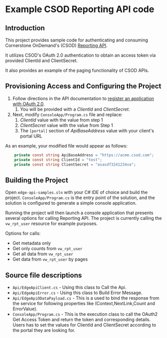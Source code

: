# Example CSOD Reporting API code

## Introduction

This project provides sample code for authenticating and consuming Cornerstone OnDemand's (CSOD) [Reporting API](https://lax-prd-ex.csod.com/apiconnectorweb/apiexplorer#/apidoc/7f1beda8-ec8a-41ad-a615-417d27d8e568).

It utilizes CSOD's OAuth 2.0 authentication to obtain an access token via provided ClientId and ClientSecret.

It also provides an example of the paging functionality of CSOD APIs.

## Provisioning Access and Configuring the Project

1. Follow directions in the API documentation to [register an application with OAuth 2.0](https://apiexplorer.csod.com/apiconnectorweb/apiexplorer#/info).
    1. You will be provided with a *ClientId* and *ClientSecret*.
1. Next, modify `ConsoleApp/Program.cs` file and replace:
    1. *ClientId* value with the value from step 1
    1. *ClientSecret* value with the value from Step 1
    1. The `[portal]` section of *ApiBaseAddress* value with your client's portal URL

As an example, your modified file would appear as follows:

```csharp
    private const string ApiBaseAddress = "https://acme.csod.com";
    private const string ClientId = "test";
    private const string ClientSecret = "asasdf3241234va";
```

## Building the Project

Open `edge-api-samples.sln` with your C# IDE of choice and build the project.  `ConsoleApp/Program.cs` is the entry point of the solution, and the solution is configured to generate a simple console application.

Running the project will then launch a console application that presents several options for calling Reporting API.  The project is currently calling the `vw_rpt_user` resource for example purposes.

Options for calls:

* Get metadata only
* Get only counts from `vw_rpt_user`
* Get all data from `vw_rpt_user`
* Get data from `vw_rpt_user` by pages

## Source file descriptions

* `Api/EdgeApiClient.cs` - Using this class to Call the Api.
* `Api/EdgeApiError.cs` - Using this class to Build Error Message.
* `Api/EdgeApiODataPayload.cs` - This is a used to bind the response from the service for following properties like (Context,NextLink,Count and ErrorValue).
* `ConsoleApp/Program.cs` - This is the execution class to call the OAuth2 Get Access Token and return the token and corresponding details.  Users has to set the values for ClientId and ClientSecret  according to the portal they are looking for.
